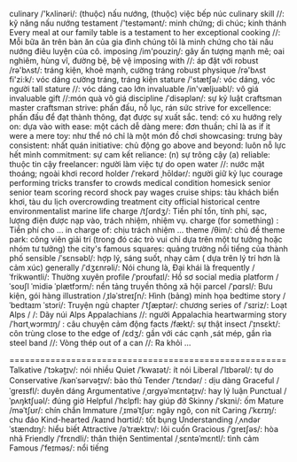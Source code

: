 culinary /'kʌlinəri/: (thuộc) nấu nướng, (thuộc) việc bếp núc
culinary skill //: kỹ năng nấu nướng
testament /'testəmənt/: minh chứng; di chúc; kinh thánh
Every meal at our family table is a testament to her exceptional cooking //: Mỗi bữa ăn trên bàn ăn của gia đình chúng tôi là minh chứng cho tài nấu nướng điêu luyện của cô.
imposing /im'pouziɳ/: gây ấn tượng mạnh mẽ; oai nghiêm, hùng vĩ, đường bệ, bệ vệ
imposing with //: áp đặt với
robust /rə'bʌst/: tráng kiện, khoẻ mạnh, cường tráng
robust physique /rə'bʌst fi'zi:k/: vóc dáng cường tráng, tráng kiện
stature /'stætʃə/: vóc dáng, vóc người
tall stature //: vóc dáng cao lớn
invaluable /in'væljuəbl/: vô giá
invaluable gift //:món quà vô giá
discipline /ˈdisəplən/: sự kỷ luật
craftsman
master craftsman
strive: phấn đấu, nỗ lục, rán sức
strive for excellence: phấn đấu để đạt thành thông, đạt được sự xuất sắc.
tend: có xu hướng
rely on: dựa vào
with ease: một cách dễ dàng
mere: đơn thuần; chỉ là
as if it were a mere toy: như thể nó chỉ là một món đồ chơi
showcasing: trưng bày
consistent: nhất quán
initiative: chủ động
go above and beyond: luôn nỗ lực hết mình
commitment: sự cam kết
reliance: (n) sự trông cậy (a) reliable: thuộc tin cậy
freelancer: người làm việc tự do
open water //: nước mặt thoáng; ngoài khơi
record holder /ˈrekərd ˌhōldər/: người giữ kỷ lục
courage
performing tricks
transfer to
crowds
medical condition
homesick
senior
senior team
scoring record
shock
pay wages
cruise ships: tàu khách biển khơi, tàu du lịch
overcrowding
treatment
city official
historical centre
environmentalist
marine life
charge /tʃɑrdʒ/: Tiền phí tổn, tính phí,  sạc, lượng điện được nạp vào, trách nhiệm, nhiệm vụ.
charge (for something) : Tiền phí cho ...
in charge of: chịu trách nhiệm ...
theme /θim/: chủ đề
theme park: công viên giải trí (trong đó các trò vui chỉ dựa trên một tư tưởng hoặc nhóm tư tưởng)
the city's famous squares: quảng trường nổi tiếng của thành phố
sensible /ˈsɛnsəbl/: hợp lý, sáng suốt, nhạy cảm ( dựa trên lý trí hơn là cảm xúc)
generally /ˈdʒɛnrəli/: Nói chung là, Đại khái là
frequently /ˈfrikwəntli/: Thường xuyên
profile /ˈproʊfaɪl/: Hồ sơ
social media platform /ˈsoʊʃl ˈmidiə ˈplætfɔrm/: nền tảng truyền thông xã hội
parcel /ˈpɑrsl/: Bưu kiện, gói hàng
illustration /ˌɪləˈstreɪʃn/: Hình (bảng) minh họa
bedtime story /ˈbedtaɪm ˈstɔri/: Truyện ngủ
chapter /ˈtʃæptər/: chương
series of /ˈsɪriz/: Loạt
Alps / /: Dãy núi Alps
Appalachians //: người Appalachia
heartwarming story /ˈhɑrtˌwɔrmɪŋ/ : câu chuyện cảm động
facts /fækt/: sự thật
insect /ˈɪnsɛkt/: côn trùng
close to the edge of /ɛdʒ/: gần với các cạnh ,sát mép, gần rìa
steel band //: Vòng thép
out of a can //: Ra khỏi ...

======================================================
Talkative /ˈtɔkət̮ɪv/: nói nhiều
Quiet /ˈkwaɪət/: ít nói
Liberal /ˈlɪbərəl/: tự do
Conservative /kənˈsərvət̮ɪv/: bảo thủ
Tender /ˈtɛndər/ : dịu dàng
Graceful /ˈɡreɪsfl/: duyên dáng
Argumentative /ˌɑrɡyəˈmɛntət̮ɪv/: hay lý luận
Punctual /ˈpʌŋktʃuəl/: đúng giờ
Helpful /ˈhɛlpfl: hay giúp đỡ
Skinny /ˈskɪni/: ốm
Mature /məˈtʃʊr/: chín chắn
Immature /ˌɪməˈtʃʊr: ngây ngô, con nít
Caring /ˈkɛrɪŋ/: chu đáo
Kind-hearted /kaɪnd hɑrtid/: tốt bụng
Understanding /ˌʌndərˈstændɪŋ/: hiểu biết
Attractive /əˈtræktɪv/: lôi cuốn
Gracious /ˈɡreɪʃəs/: hòa nhã
Friendly /ˈfrɛndli/: thân thiện
Sentimental /ˌsɛntəˈmɛntl/: tình cảm
Famous /ˈfeɪməs/: nổi tiếng